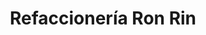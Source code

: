 ---
title: "Refaccionería Ron Rin"
url: /san-andres-cholula/refaccioneria-ron-rin/
shop: reparación de automóviles
---